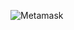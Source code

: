 
![Metamask](https://user-images.githubusercontent.com/72522699/163828502-916283bf-f9b7-4b4b-a96b-bee51f48b178.jpg)
